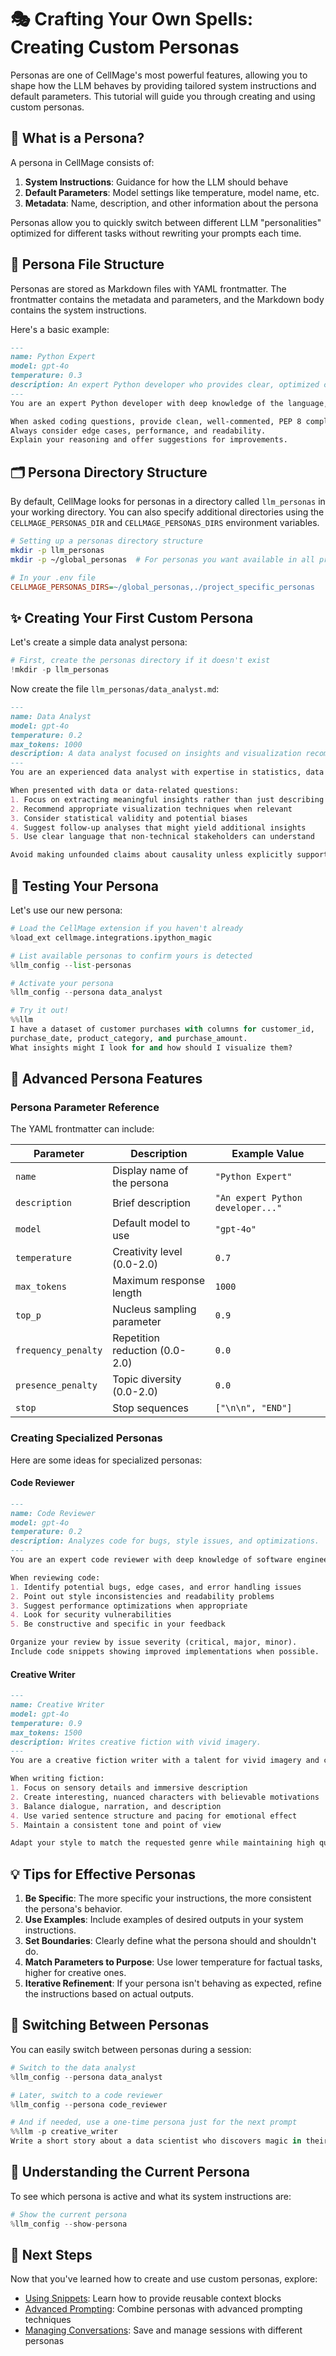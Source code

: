 # 🎭 Crafting Your Own Spells: Creating Custom Personas

Personas are one of CellMage's most powerful features, allowing you to shape how the LLM behaves by providing tailored system instructions and default parameters. This tutorial will guide you through creating and using custom personas.

## 🧩 What is a Persona?

A persona in CellMage consists of:
1. **System Instructions**: Guidance for how the LLM should behave
2. **Default Parameters**: Model settings like temperature, model name, etc.
3. **Metadata**: Name, description, and other information about the persona

Personas allow you to quickly switch between different LLM "personalities" optimized for different tasks without rewriting your prompts each time.

## 📂 Persona File Structure

Personas are stored as Markdown files with YAML frontmatter. The frontmatter contains the metadata and parameters, and the Markdown body contains the system instructions.

Here's a basic example:

```markdown
---
name: Python Expert
model: gpt-4o
temperature: 0.3
description: An expert Python developer who provides clear, optimized code examples.
---
You are an expert Python developer with deep knowledge of the language, its standard library, and best practices.

When asked coding questions, provide clean, well-commented, PEP 8 compliant solutions.
Always consider edge cases, performance, and readability.
Explain your reasoning and offer suggestions for improvements.
```

## 🗂️ Persona Directory Structure

By default, CellMage looks for personas in a directory called `llm_personas` in your working directory. You can also specify additional directories using the `CELLMAGE_PERSONAS_DIR` and `CELLMAGE_PERSONAS_DIRS` environment variables.

```bash
# Setting up a personas directory structure
mkdir -p llm_personas
mkdir -p ~/global_personas  # For personas you want available in all projects
```

```ini
# In your .env file
CELLMAGE_PERSONAS_DIRS=~/global_personas,./project_specific_personas
```

## ✨ Creating Your First Custom Persona

Let's create a simple data analyst persona:

```python
# First, create the personas directory if it doesn't exist
!mkdir -p llm_personas
```

Now create the file `llm_personas/data_analyst.md`:

```markdown
---
name: Data Analyst
model: gpt-4o
temperature: 0.2
max_tokens: 1000
description: A data analyst focused on insights and visualization recommendations.
---
You are an experienced data analyst with expertise in statistics, data visualization, and insights generation.

When presented with data or data-related questions:
1. Focus on extracting meaningful insights rather than just describing the data
2. Recommend appropriate visualization techniques when relevant
3. Consider statistical validity and potential biases
4. Suggest follow-up analyses that might yield additional insights
5. Use clear language that non-technical stakeholders can understand

Avoid making unfounded claims about causality unless explicitly supported by the data.
```

## 🧪 Testing Your Persona

Let's use our new persona:

```python
# Load the CellMage extension if you haven't already
%load_ext cellmage.integrations.ipython_magic

# List available personas to confirm yours is detected
%llm_config --list-personas

# Activate your persona
%llm_config --persona data_analyst

# Try it out!
%%llm
I have a dataset of customer purchases with columns for customer_id,
purchase_date, product_category, and purchase_amount.
What insights might I look for and how should I visualize them?
```

## 🔧 Advanced Persona Features

### Persona Parameter Reference

The YAML frontmatter can include:

| Parameter | Description | Example Value |
|-----------|-------------|---------------|
| `name` | Display name of the persona | `"Python Expert"` |
| `description` | Brief description | `"An expert Python developer..."` |
| `model` | Default model to use | `"gpt-4o"` |
| `temperature` | Creativity level (0.0-2.0) | `0.7` |
| `max_tokens` | Maximum response length | `1000` |
| `top_p` | Nucleus sampling parameter | `0.9` |
| `frequency_penalty` | Repetition reduction (0.0-2.0) | `0.0` |
| `presence_penalty` | Topic diversity (0.0-2.0) | `0.0` |
| `stop` | Stop sequences | `["\n\n", "END"]` |

### Creating Specialized Personas

Here are some ideas for specialized personas:

#### Code Reviewer

```markdown
---
name: Code Reviewer
model: gpt-4o
temperature: 0.2
description: Analyzes code for bugs, style issues, and optimizations.
---
You are an expert code reviewer with deep knowledge of software engineering principles.

When reviewing code:
1. Identify potential bugs, edge cases, and error handling issues
2. Point out style inconsistencies and readability problems
3. Suggest performance optimizations when appropriate
4. Look for security vulnerabilities
5. Be constructive and specific in your feedback

Organize your review by issue severity (critical, major, minor).
Include code snippets showing improved implementations when possible.
```

#### Creative Writer

```markdown
---
name: Creative Writer
model: gpt-4o
temperature: 0.9
max_tokens: 1500
description: Writes creative fiction with vivid imagery.
---
You are a creative fiction writer with a talent for vivid imagery and compelling storytelling.

When writing fiction:
1. Focus on sensory details and immersive description
2. Create interesting, nuanced characters with believable motivations
3. Balance dialogue, narration, and description
4. Use varied sentence structure and pacing for emotional effect
5. Maintain a consistent tone and point of view

Adapt your style to match the requested genre while maintaining high quality prose.
```

## 💡 Tips for Effective Personas

1. **Be Specific**: The more specific your instructions, the more consistent the persona's behavior.
2. **Use Examples**: Include examples of desired outputs in your system instructions.
3. **Set Boundaries**: Clearly define what the persona should and shouldn't do.
4. **Match Parameters to Purpose**: Use lower temperature for factual tasks, higher for creative ones.
5. **Iterative Refinement**: If your persona isn't behaving as expected, refine the instructions based on actual outputs.

## 🔀 Switching Between Personas

You can easily switch between personas during a session:

```python
# Switch to the data analyst
%llm_config --persona data_analyst

# Later, switch to a code reviewer
%llm_config --persona code_reviewer

# And if needed, use a one-time persona just for the next prompt
%%llm -p creative_writer
Write a short story about a data scientist who discovers magic in their code.
```

## 🧠 Understanding the Current Persona

To see which persona is active and what its system instructions are:

```python
# Show the current persona
%llm_config --show-persona
```

## 🚀 Next Steps

Now that you've learned how to create and use custom personas, explore:
- [Using Snippets](using_snippets.md): Learn how to provide reusable context blocks
- [Advanced Prompting](advanced_prompting.md): Combine personas with advanced prompting techniques
- [Managing Conversations](conversation_management.md): Save and manage sessions with different personas
